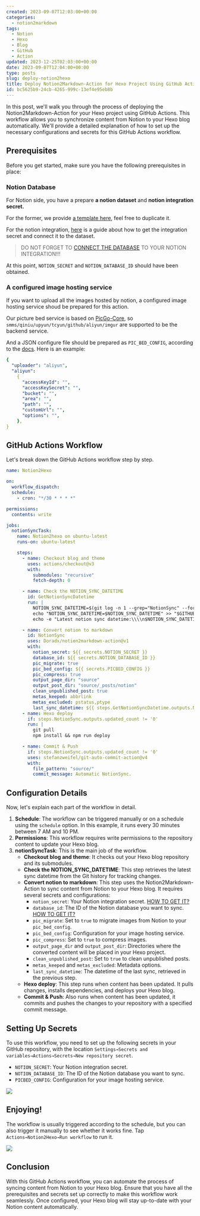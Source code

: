 ```yaml
---
created: 2023-09-07T12:03:00+00:00
categories:
  - notion2markdown
tags:
  - Notion
  - Hexo
  - Blog
  - GitHub
  - Action
updated: 2023-12-25T02:03:00+00:00
date: 2023-09-07T12:04:00+00:00
type: posts
slug: deploy-notion2hexo
title: Deploy Notion2Markdown-Action for Hexo Project Using GitHub Actions
id: bc5625b9-24cb-4265-999c-13ef4e95eb8b
---
```


In this post, we'll walk you through the process of deploying the Notion2Markdown-Action for your Hexo project using GitHub Actions. This workflow allows you to synchronize content from Notion to your Hexo blog automatically. We'll provide a detailed explanation of how to set up the necessary configurations and secrets for this GitHub Actions workflow.

## Prerequisites

Before you get started, make sure you have the following prerequisites in place:

### Notion Database

For Notion side, you have a prepare **a notion dataset** and **notion integration secret.**

For the former, we provide [a template here](/397943b2d0384e15ba69448900823984?v=06762d5d3e2140e399c03d84131ee682), feel free to duplicate it.

For the notion integration, [here](https://syncwith.com/gs/support/notion-api-key-qrsJHMnH5LuHUjDqvZnmWC#3dfedd0586ec402293add6e511478985) is a guide about how to get the integration secret and connect it to the dataset.

> DO NOT FORGET TO [CONNECT THE DATABASE](https://syncwith.com/gs/support/notion-api-key-qrsJHMnH5LuHUjDqvZnmWC#e4bb58f3025746b481eb65155be04e0e) TO YOUR NOTION INTEGRATION!!!

At this point, `NOTION_SECRET` and `NOTION_DATABASE_ID` should have been obtained.

### A configured image hosting service

If you want to upload all the images hosted by notion, a configured image hosting service shoud be prepared for this action.

Our picture bed service is based on [PicGo-Core](https://github.com/PicGo/PicGo-Core/blob/dev/README.md), so `smms/qiniu/upyun/tcyun/github/aliyun/imgur` are supported to be the backend service.

And a JSON configure file should be prepared as `PIC_BED_CONFIG`, according to the [docs](https://picgo.github.io/PicGo-Core-Doc/zh/guide/config.html#picbed). Here is an example:

```yaml
{
  "uploader": "aliyun",
  "aliyun":
    {
      "accessKeyId": "",
      "accessKeySecret": "",
      "bucket": "",
      "area": "",
      "path": "",
      "customUrl": "",
      "options": "",
    },
}
```

## GitHub Actions Workflow

Let's break down the GitHub Actions workflow step by step.

```yaml
name: Notion2Hexo

on:
  workflow_dispatch:
  schedule:
    - cron: "*/30 * * * *"

permissions:
  contents: write

jobs:
  notionSyncTask:
    name: Notion2hexo on ubuntu-latest
    runs-on: ubuntu-latest

    steps:
      - name: Checkout blog and theme
        uses: actions/checkout@v3
        with:
          submodules: "recursive"
          fetch-depth: 0

      - name: Check the NOTION_SYNC_DATETIME
        id: GetNotionSyncDatetime
        run: |
          NOTION_SYNC_DATETIME=$(git log -n 1 --grep="NotionSync" --format="%aI")
          echo "NOTION_SYNC_DATETIME=$NOTION_SYNC_DATETIME" >> "$GITHUB_OUTPUT"
          echo -e "Latest notion sync datetime:\\\\n$NOTION_SYNC_DATETIME"

      - name: Convert notion to markdown
        id: NotionSync
        uses: Doradx/notion2markdown-action@v1
        with:
          notion_secret: ${{ secrets.NOTION_SECRET }}
          database_id: ${{ secrets.NOTION_DATABASE_ID }}
          pic_migrate: true
          pic_bed_config: ${{ secrets.PICBED_CONFIG }}
          pic_compress: true
          output_page_dir: "source"
          output_post_dir: "source/_posts/notion"
          clean_unpublished_post: true
          metas_keeped: abbrlink
          metas_excluded: pstatus,ptype
          last_sync_datetime: ${{ steps.GetNotionSyncDatetime.outputs.NOTION_SYNC_DATETIME }}
      - name: Hexo deploy
        if: steps.NotionSync.outputs.updated_count != '0'
        run: |
          git pull
          npm install && npm run deploy

      - name: Commit & Push
        if: steps.NotionSync.outputs.updated_count != '0'
        uses: stefanzweifel/git-auto-commit-action@v4
        with:
          file_pattern: "source/"
          commit_message: Automatic NotionSync.
```

## Configuration Details

Now, let's explain each part of the workflow in detail.

1. **Schedule**: The workflow can be triggered manually or on a schedule using the `schedule` option. In this example, it runs every 30 minutes between 7 AM and 10 PM.
2. **Permissions**: This workflow requires write permissions to the repository content to update your Hexo blog.
3. **notionSyncTask**: This is the main job of the workflow.
   - **Checkout blog and theme**: It checks out your Hexo blog repository and its submodules.
   - **Check the NOTION_SYNC_DATETIME**: This step retrieves the latest sync datetime from the Git history for tracking changes.
   - **Convert notion to markdown**: This step uses the Notion2Markdown-Action to sync content from Notion to your Hexo blog. It requires several secrets and configurations:
     - `notion_secret`: Your Notion integration secret. [HOW TO GET IT?](https://syncwith.com/gs/support/notion-api-key-qrsJHMnH5LuHUjDqvZnmWC#3dfedd0586ec402293add6e511478985)
     - `database_id`: The ID of the Notion database you want to sync. [HOW TO GET IT?](https://syncwith.com/gs/support/notion-api-key-qrsJHMnH5LuHUjDqvZnmWC#3dfedd0586ec402293add6e511478985)
     - `pic_migrate`: Set to `true` to migrate images from Notion to your `pic_bed_config`.
     - `pic_bed_config`: Configuration for your image hosting service.
     - `pic_compress`: Set to `true` to compress images.
     - `output_page_dir` and `output_post_dir`: Directories where the converted content will be placed in your Hexo project.
     - `clean_unpublished_post`: Set to `true` to clean unpublished posts.
     - `metas_keeped` and `metas_excluded`: Metadata options.
     - `last_sync_datetime`: The datetime of the last sync, retrieved in the previous step.
   - **Hexo deploy**: This step runs when content has been updated. It pulls changes, installs dependencies, and deploys your Hexo blog.
   - **Commit & Push**: Also runs when content has been updated, it commits and pushes the changes to your repository with a specified commit message.

## Setting Up Secrets

To use this workflow, you need to set up the following secrets in your GitHub repository, with the location `Settings→Secrets and variables→Actions→Secrets→New repository secret`.

- `NOTION_SECRET`: Your Notion integration secret.
- `NOTION_DATABASE_ID`: The ID of the Notion database you want to sync.
- `PICBED_CONFIG`: Configuration for your image hosting service.

![](https://prod-files-secure.s3.us-west-2.amazonaws.com/9724a895-d6d5-4e82-9739-74885ea5ba68/92e7d463-8e7f-453f-9fc2-70f9ba0a8908/Untitled.png?X-Amz-Algorithm=AWS4-HMAC-SHA256&X-Amz-Content-Sha256=UNSIGNED-PAYLOAD&X-Amz-Credential=AKIAT73L2G45HZZMZUHI%2F20240102%2Fus-west-2%2Fs3%2Faws4_request&X-Amz-Date=20240102T082746Z&X-Amz-Expires=3600&X-Amz-Signature=2e386814c12b1ecaab5b39a9ccc39daa30ee0bec53c2132bc918960abb54972c&X-Amz-SignedHeaders=host&x-id=GetObject)

## Enjoying!

The workflow is usually triggered according to the schedule, but you can also trigger it manually to see whether it works fine. Tap `Actions→Notion2Hexo→Run workflow` to run it.

![](https://prod-files-secure.s3.us-west-2.amazonaws.com/9724a895-d6d5-4e82-9739-74885ea5ba68/1b91b54d-01df-4754-af64-d2ab65da9b77/Untitled.png?X-Amz-Algorithm=AWS4-HMAC-SHA256&X-Amz-Content-Sha256=UNSIGNED-PAYLOAD&X-Amz-Credential=AKIAT73L2G45HZZMZUHI%2F20240102%2Fus-west-2%2Fs3%2Faws4_request&X-Amz-Date=20240102T082746Z&X-Amz-Expires=3600&X-Amz-Signature=389e96811aea7ba4bda9a60b8083487eb061a85963d05b14ac810874ff136f5e&X-Amz-SignedHeaders=host&x-id=GetObject)

## Conclusion

With this GitHub Actions workflow, you can automate the process of syncing content from Notion to your Hexo blog. Ensure that you have all the prerequisites and secrets set up correctly to make this workflow work seamlessly. Once configured, your Hexo blog will stay up-to-date with your Notion content automatically.
